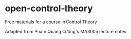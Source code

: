 # open-control-theory

Free materials for a course in Control Theory

Adapted from Phạm Quang Cường's MA3005 lecture notes
